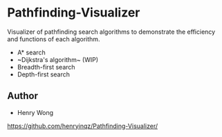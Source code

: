# Pathfinding-Visualizer
Visualizer of pathfinding search algorithms to demonstrate the efficiency and functions of each algorithm.
- A* search
- ~Dijkstra's algorithm~ (WIP)
- Breadth-first search
- Depth-first search

## Author
- Henry Wong

https://github.com/henryinqz/Pathfinding-Visualizer/
